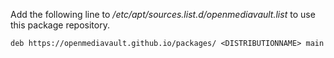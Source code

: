 Add the following line to */etc/apt/sources.list.d/openmediavault.list* to use this package repository.

``deb https://openmediavault.github.io/packages/ <DISTRIBUTIONNAME> main``
